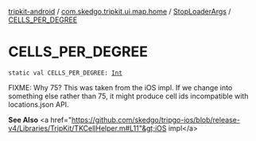[tripkit-android](../../index.md) / [com.skedgo.tripkit.ui.map.home](../index.md) / [StopLoaderArgs](index.md) / [CELLS_PER_DEGREE](./-c-e-l-l-s_-p-e-r_-d-e-g-r-e-e.md)

# CELLS_PER_DEGREE

`static val CELLS_PER_DEGREE: `[`Int`](https://kotlinlang.org/api/latest/jvm/stdlib/kotlin/-int/index.html)

FIXME: Why 75? This was taken from the iOS impl. If we change into something else rather than 75, it might produce cell ids incompatible with locations.json API.

**See Also**
&lt;a href="https://github.com/skedgo/tripgo-ios/blob/release-v4/Libraries/TripKit/TKCellHelper.m#L11"&gt;iOS impl&lt;/a&gt;

